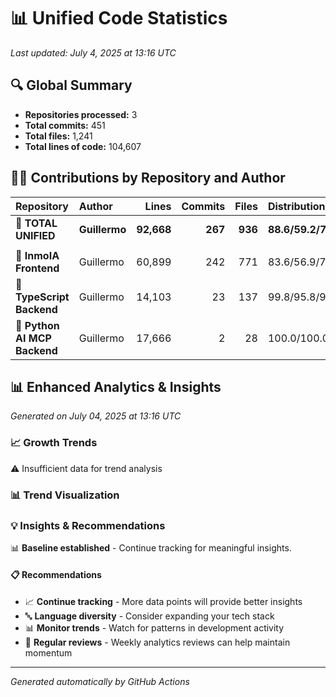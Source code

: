 # 📊 Unified Code Statistics

*Last updated: July 4, 2025 at 13:16 UTC*

## 🔍 Global Summary

- **Repositories processed:** 3
- **Total commits:** 451
- **Total files:** 1,241
- **Total lines of code:** 104,607

## 👨‍💻 Contributions by Repository and Author

| Repository | Author | Lines | Commits | Files | Distribution % |
|:-----------|:-------|------:|--------:|------:|:---------------|
| **🌟 TOTAL UNIFIED** | **Guillermo** | **92,668** | **267** | **936** | **88.6/59.2/75.4** |
| | | | | | |
| 📁 **InmoIA Frontend** | Guillermo | 60,899 | 242 | 771 | 83.6/56.9/71.8 |
| 📁 **TypeScript Backend** | Guillermo | 14,103 | 23 | 137 | 99.8/95.8/98.6 |
| 📁 **Python AI MCP Backend** | Guillermo | 17,666 | 2 | 28 | 100.0/100.0/100.0 |
## 📊 Enhanced Analytics & Insights

*Generated on July 04, 2025 at 13:16 UTC*

### 📈 Growth Trends

⚠️ Insufficient data for trend analysis

### 📊 Trend Visualization

### 💡 Insights & Recommendations

📊 **Baseline established** - Continue tracking for meaningful insights.

#### 📋 Recommendations

- 📈 **Continue tracking** - More data points will provide better insights
- 🔤 **Language diversity** - Consider expanding your tech stack
- 📊 **Monitor trends** - Watch for patterns in development activity
- 🔄 **Regular reviews** - Weekly analytics reviews can help maintain momentum


---
*Generated automatically by GitHub Actions*